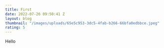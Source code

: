 ```yaml
---
title: First
date: 2022-07-26 09:50:41 Z
layout: blog
thumbnail: "/images/uploads/65e5c953-3dc5-4fab-b266-66bfa0edbbce.jpeg"
rating: 5
---
```


Hello